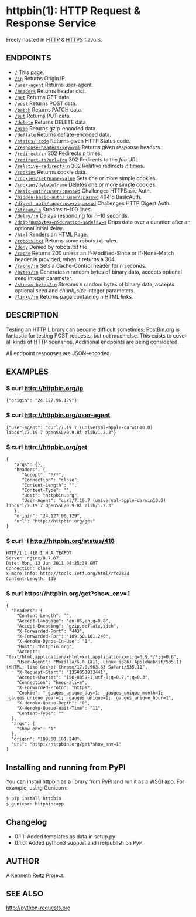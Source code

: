 httpbin(1): HTTP Request & Response Service
===========================================

Freely hosted in [HTTP](http://httpbin.org) &
[HTTPS](https://httpbin.org) flavors.

## ENDPOINTS

- [`/`](http://httpbin.org/) This page.
- [`/ip`](http://httpbin.org/ip) Returns Origin IP.
- [`/user-agent`](http://httpbin.org/user-agent) Returns user-agent.
- [`/headers`](http://httpbin.org/headers) Returns header dict.
- [`/get`](http://httpbin.org/get) Returns GET data.
- [`/post`](http://hurl.it/hurls/190ccaa90ee1ed35d34abfa4ac6ef088bc319402/d834bcdf7718c44c4184bf914ee473b6ebd8e566) Returns POST data.
- [`/patch`](http://hurl.it/hurls/18016368fa5e5eef80db935f5dae615d5858a4a4/a512d904f5da64df9627ee998c040f7874d6436a) Returns PATCH data.
- [`/put`](http://hurl.it/hurls/18016368fa5e5eef80db935f5dae615d5858a4a4/a512d904f5da64df9627ee998c040f7874d6436a) Returns PUT data.
- [`/delete`](http://hurl.it/hurls/6faafea5191f77172fca4cfe1505739230d5f769/bc255ffc69e04c2c8b968822c59544746bbb872c) Returns DELETE data
- [`/gzip`](http://httpbin.org/gzip) Returns gzip-encoded data.
- [`/deflate`](http://httpbin.org/deflate) Returns deflate-encoded data.
- [`/status/:code`](http://httpbin.org/status/418) Returns given HTTP Status code.
- [`/response-headers?key=val`](http://httpbin.org/response-headers?Content-Type=text/plain;%20charset=UTF-8&Server=httpbin) Returns given response headers.
- [`/redirect/:n`](http://httpbin.org/redirect/6) 302 Redirects *n* times.
- [`/redirect-to?url=foo`](http://httpbin.org/redirect-to?url=http://example.com/) 302 Redirects to the *foo* URL.
- [`/relative-redirect/:n`](http://httpbin.org/relative-redirect/6) 302 Relative redirects *n* times.
- [`/cookies`](http://httpbin.org/cookies) Returns cookie data.
- [`/cookies/set?name=value`](http://httpbin.org/cookies/set?k1=v1&k2=v2) Sets one or more simple cookies.
- [`/cookies/delete?name`](http://httpbin.org/cookies/delete?k1&k2) Deletes one or more simple cookies.
- [`/basic-auth/:user/:passwd`](http://httpbin.org/basic-auth/user/passwd) Challenges HTTPBasic Auth.
- [`/hidden-basic-auth/:user/:passwd`](http://httpbin.org/hidden-basic-auth/user/passwd) 404'd BasicAuth.
- [`/digest-auth/:qop/:user/:passwd`](http://httpbin.org/digest-auth/auth/user/passwd) Challenges HTTP Digest Auth.
- [`/stream/:n`](http://httpbin.org/stream/20) Streams *n*–100 lines.
- [`/delay/:n`](http://httpbin.org/delay/3) Delays responding for *n*–10 seconds.
- [`/drip?numbytes=n&duration=s&delay=s`](http://httpbin.org/drip?numbytes=5&duration=5) Drips data over a duration after an optional initial delay.
- [`/html`](http://httpbin.org/html) Renders an HTML Page.
- [`/robots.txt`](http://httpbin.org/robots.txt) Returns some robots.txt rules.
- [`/deny`](http://httpbin.org/deny) Denied by robots.txt file.
- [`/cache`](http://httpbin.org/cache) Returns 200 unless an If-Modified-Since or If-None-Match header is provided, when it returns a 304.
- [`/cache/:n`](http://httpbin.org/cache/60) Sets a Cache-Control header for *n* seconds.
- [`/bytes/:n`](http://httpbin.org/bytes/1024) Generates *n* random bytes of binary data, accepts optional *seed* integer parameter.
- [`/stream-bytes/:n`](http://httpbin.org/stream-bytes/1024) Streams *n* random bytes of binary data, accepts optional *seed* and *chunk_size* integer parameters.
- [`/links/:n`](http://httpbin.org/links/10) Returns page containing *n* HTML links.

## DESCRIPTION

Testing an HTTP Library can become difficult sometimes. PostBin.org is fantastic
for testing POST requests, but not much else. This exists to cover all kinds of HTTP
scenarios. Additional endpoints are being considered.

All endpoint responses are JSON-encoded.


## EXAMPLES

### $ curl http://httpbin.org/ip

    {"origin": "24.127.96.129"}

### $ curl http://httpbin.org/user-agent

    {"user-agent": "curl/7.19.7 (universal-apple-darwin10.0) libcurl/7.19.7 OpenSSL/0.9.8l zlib/1.2.3"}

### $ curl http://httpbin.org/get

    {
       "args": {},
       "headers": {
          "Accept": "*/*",
          "Connection": "close",
          "Content-Length": "",
          "Content-Type": "",
          "Host": "httpbin.org",
          "User-Agent": "curl/7.19.7 (universal-apple-darwin10.0) libcurl/7.19.7 OpenSSL/0.9.8l zlib/1.2.3"
       },
       "origin": "24.127.96.129",
       "url": "http://httpbin.org/get"
    }

### $ curl -I http://httpbin.org/status/418

    HTTP/1.1 418 I'M A TEAPOT
    Server: nginx/0.7.67
    Date: Mon, 13 Jun 2011 04:25:38 GMT
    Connection: close
    x-more-info: http://tools.ietf.org/html/rfc2324
    Content-Length: 135


### $ curl https://httpbin.org/get?show_env=1

    {
      "headers": {
        "Content-Length": "",
        "Accept-Language": "en-US,en;q=0.8",
        "Accept-Encoding": "gzip,deflate,sdch",
        "X-Forwarded-Port": "443",
        "X-Forwarded-For": "109.60.101.240",
        "X-Heroku-Dynos-In-Use": "1",
        "Host": "httpbin.org",
        "Accept": "text/html,application/xhtml+xml,application/xml;q=0.9,*/*;q=0.8",
        "User-Agent": "Mozilla/5.0 (X11; Linux i686) AppleWebKit/535.11 (KHTML, like Gecko) Chrome/17.0.963.83 Safari/535.11",
        "X-Request-Start": "1350053933441",
        "Accept-Charset": "ISO-8859-1,utf-8;q=0.7,*;q=0.3",
        "Connection": "keep-alive",
        "X-Forwarded-Proto": "https",
        "Cookie": "_gauges_unique_day=1; _gauges_unique_month=1; _gauges_unique_year=1; _gauges_unique=1; _gauges_unique_hour=1",
        "X-Heroku-Queue-Depth": "0",
        "X-Heroku-Queue-Wait-Time": "11",
        "Content-Type": ""
      },
      "args": {
        "show_env": "1"
      },
      "origin": "109.60.101.240",
      "url": "http://httpbin.org/get?show_env=1"
    }

## Installing and running from PyPI

You can install httpbin as a library from PyPI and run it as a WSGI app.  For example, using Gunicorn:

```bash
$ pip install httpbin
$ gunicorn httpbin:app
```

## Changelog

* 0.1.1: Added templates as data in setup.py
* 0.1.0: Added python3 support and (re)publish on PyPI

## AUTHOR

A [Kenneth Reitz](http://kennethreitz.com/pages/open-projects.html)
Project.

## SEE ALSO

<http://python-requests.org>

